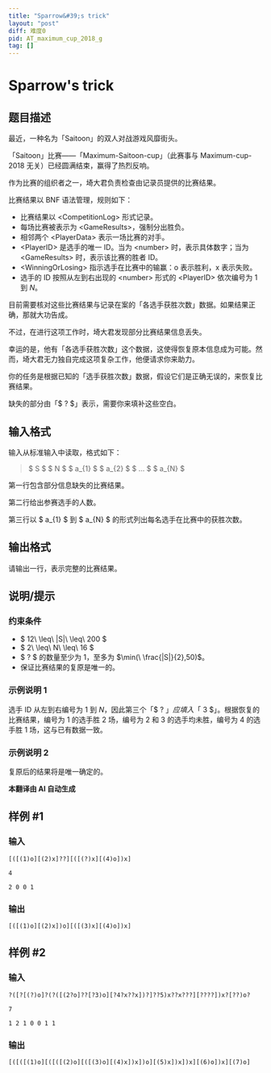 ```yaml
---
title: "Sparrow&#39;s trick"
layout: "post"
diff: 难度0
pid: AT_maximum_cup_2018_g
tag: []
---
```


# Sparrow&#39;s trick

## 题目描述

最近，一种名为「Saitoon」的双人对战游戏风靡街头。

「Saitoon」比赛——「Maximum-Saitoon-cup」（此赛事与 Maximum-cup-2018 无关）已经圆满结束，赢得了热烈反响。

作为比赛的组织者之一，埼大君负责检查由记录员提供的比赛结果。

比赛结果以 BNF 语法管理，规则如下：

- 比赛结果以 &lt;CompetitionLog&gt; 形式记录。
- 每场比赛被表示为 &lt;GameResults&gt;，强制分出胜负。
- 相邻两个 &lt;PlayerData&gt; 表示一场比赛的对手。
- &lt;PlayerID&gt; 是选手的唯一 ID。当为 &lt;number&gt; 时，表示具体数字；当为 &lt;GameResults&gt; 时，表示该比赛的胜者 ID。
- &lt;WinningOrLosing&gt; 指示选手在比赛中的输赢：o 表示胜利，x 表示失败。
- 选手的 ID 按照从左到右出现的 &lt;number&gt; 形式的 &lt;PlayerID&gt; 依次编号为 $1$ 到 $N$。

目前需要核对这些比赛结果与记录在案的「各选手获胜次数」数据。如果结果正确，那就大功告成。

不过，在进行这项工作时，埼大君发现部分比赛结果信息丢失。

幸运的是，他有「各选手获胜次数」这个数据，这使得恢复原本信息成为可能。然而，埼大君无力独自完成这项复杂工作，他便请求你来助力。

你的任务是根据已知的「选手获胜次数」数据，假设它们是正确无误的，来恢复比赛结果。

缺失的部分由「$ ? $」表示，需要你来填补这些空白。

## 输入格式

输入从标准输入中读取，格式如下：

> $ S $ $ N $ $ a_{1} $ $ a_{2} $ $ ... $ $ a_{N} $

第一行包含部分信息缺失的比赛结果。

第二行给出参赛选手的人数。

第三行以 $ a_{1} $ 到 $ a_{N} $ 的形式列出每名选手在比赛中的获胜次数。

## 输出格式

请输出一行，表示完整的比赛结果。

## 说明/提示

### 约束条件

- $ 12\ \leq\ |S|\ \leq\ 200 $
- $ 2\ \leq\ N\ \leq\ 16 $
- $ ? $ 的数量至少为 $1$，至多为 $\min(\ \frac{|S|}{2},50)$。
- 保证比赛结果的复原是唯一的。

### 示例说明 1

选手 ID 从左到右编号为 $1$ 到 $N$，因此第三个「$ ? $」应填入「$ 3 $」。根据恢复的比赛结果，编号为 $1$ 的选手胜 $2$ 场，编号为 $2$ 和 $3$ 的选手均未胜，编号为 $4$ 的选手胜 $1$ 场，这与已有数据一致。

### 示例说明 2

复原后的结果将是唯一确定的。

 **本翻译由 AI 自动生成**

## 样例 #1

### 输入

```
[([(1)o][(2)x]??][([(?)x][(4)o])x]
4
2 0 0 1
```

### 输出

```
[([(1)o][(2)x])o][([(3)x][(4)o])x]
```

## 样例 #2

### 输入

```
?([?[(?)o]?(?([(2?o]??[?3)o][?4?x??x])?]??5)x??x???][????])x?[??)o?
7
1 2 1 0 0 1 1
```

### 输出

```
[([([(1)o][([([(2)o][([(3)o][(4)x])x])o][(5)x])x])x][(6)o])x][(7)o]
```

